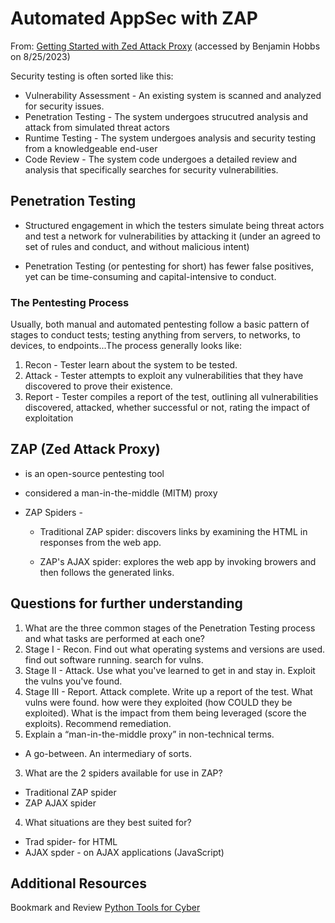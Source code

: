# Automated AppSec with ZAP
From: [Getting Started with Zed Attack Proxy](https://www.zaproxy.org/getting-started/) (accessed by Benjamin Hobbs on 8/25/2023)

Security testing is often sorted like this:
* Vulnerability Assessment - An existing system is scanned and analyzed for security issues. 
* Penetration Testing - The system undergoes strucutred analysis and attack from simulated threat actors 
* Runtime Testing - The system undergoes analysis and security testing from a knowledgeable end-user 
* Code Review - The system code undergoes a detailed review and analysis that specifically searches for security vulnerabilities.

## Penetration Testing
* Structured engagement in which the testers simulate being threat actors and test a network for vulnerabilities by attacking it (under an agreed to set of rules and conduct, and without malicious intent)

* Penetration Testing (or pentesting for short) has fewer false positives, yet can be time-consuming and capital-intensive to conduct.

### The Pentesting Process

Usually, both manual and automated pentesting follow a basic pattern of stages to conduct tests; testing anything from servers, to networks, to devices, to endpoints...The process generally looks like:

1. Recon - Tester learn about the system to be tested. 
2. Attack - Tester attempts to exploit any vulnerabilities that they have discovered to prove their existence. 
3. Report - Tester compiles a report of the test, outlining all vulnerabilities discovered, attacked, whether successful or not, rating the impact of exploitation

## ZAP (Zed Attack Proxy)
* is an open-source pentesting tool 
* considered a man-in-the-middle (MITM) proxy

* ZAP Spiders - 
  * Traditional ZAP spider: discovers links by examining the HTML in responses from the web app.

  * ZAP's AJAX spider: explores the web app by invoking browers and then follows the generated links.  





## Questions for further understanding
1. What are the three common stages of the Penetration Testing process and what tasks are performed at each one?
  1. Stage I - Recon. Find out what operating systems and versions are used. find out software running. search for vulns.
  2. Stage II - Attack. Use what you've learned to get in and stay in. Exploit the vulns you've found.
  3. Stage III - Report. Attack complete. Write up a report of the test. What vulns were found. how were they exploited (how COULD they be exploited). What is the impact from them being leveraged (score the exploits). Recommend remediation. 
2. Explain a “man-in-the-middle proxy” in non-technical terms.
* A go-between. An intermediary of sorts. 
3. What are the 2 spiders available for use in ZAP?
* Traditional ZAP spider
* ZAP AJAX spider 
4. What situations are they best suited for?
* Trad spider- for HTML 
* AJAX spder - on AJAX applications (JavaScript)

## Additional Resources
Bookmark and Review
[Python Tools for Cyber](https://hackersonlineclub.com/python-tools/)